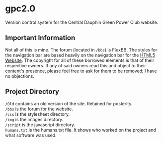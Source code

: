 gpc2.0
======

Version control system for the Central Dauphin Green Power Club website.

## Important Information
Not all of this is mine. The forum (located in `/bbs`) is FluxBB. The styles for the navigation bar are based heavily on the navigation bar for the [HTML5 Website](http://www.w3.org/html/logo). The copyright for all of these borrowed elements is that of their respective owners. If any of said owners read this and object to their content's presence, please feel free to ask for them to be removed; I have no objections.

## Project Directory
`/Old` contains an old version of the site. Retained for posterity.  
`/bbs` is the forum for the website.  
`/css` is the stylesheet directory.  
`/img` is the images directory.  
`/script` is the javascript directory.  
`humans.txt` is the humans.txt file. It shows who worked on the project and what software was used.  